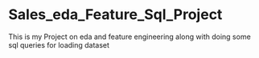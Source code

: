 # Sales_eda_Feature_Sql_Project
This is my Project on eda and feature engineering along with doing some sql queries for loading dataset
  
 

 

